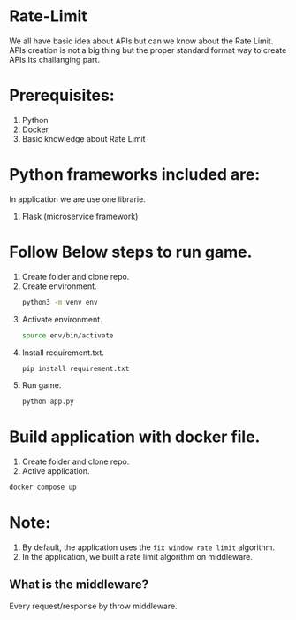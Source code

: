 # Rate-Limit

We all have basic idea about APIs but can we know about the Rate Limit.
APIs creation is not a big thing but the proper standard format way to create APIs
Its challanging part.

# Prerequisites:
 1. Python
 2. Docker
 3. Basic knowledge about Rate Limit

# Python frameworks included are:
In application we are use one librarie.
 1. Flask (microservice framework)

# Follow Below steps to run game.
 1. Create folder and clone repo.
 2. Create environment.
    ```bash
    python3 -m venv env
    ```
 3. Activate environment.
    ```bash
    source env/bin/activate
    ```
 4. Install requirement.txt.
    ```bash
    pip install requirement.txt
    ```
 5. Run game.
    ```bash
    python app.py
    ```

# Build application with docker file.
 1. Create folder and clone repo.
 2. Active application.
   ```bash
   docker compose up
   ```

# Note: 

 1. By default, the application uses the `fix window rate limit` algorithm.
 2. In the application, we built a rate limit algorithm on middleware.

## What is the middleware?
Every request/response by throw middleware.
